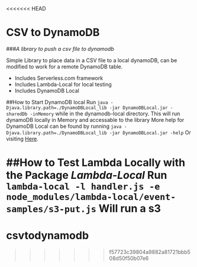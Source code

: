<<<<<<< HEAD
# CSV to DynamoDB
###*A library to push a csv file to dynamodb*

Simple Library to place data in a CSV file to a local dynamoDB, can be modified to work for a remote DynamoDB table.


- Includes Serverless.com framework
- Includes Lambda-Local for local testing
- Includes DynamoDB Local

##How to Start DynamoDB local
Run
`java -Djava.library.path=./DynamoDBLocal_lib -jar DynamoDBLocal.jar -sharedDb -inMemory` while in the dynamodb-local directory.
This will run dynamoDB locally in Memory and accessable to the library
More help for DynamoDB Local can be found by running
`java -Djava.library.path=./DynamoDBLocal_lib -jar DynamoDBLocal.jar -help`
Or visiting [Here](http://docs.aws.amazon.com/amazondynamodb/latest/developerguide/DynamoDBLocal.html).

##How to Test Lambda Locally with the Package *Lambda-Local*
Run
`lambda-local -l handler.js -e node_modules/lambda-local/event-samples/s3-put.js`
Will run a s3
=======
# csvtodynamodb
>>>>>>> f57723c39804a9882a81721bbb508d50f50b07e6
